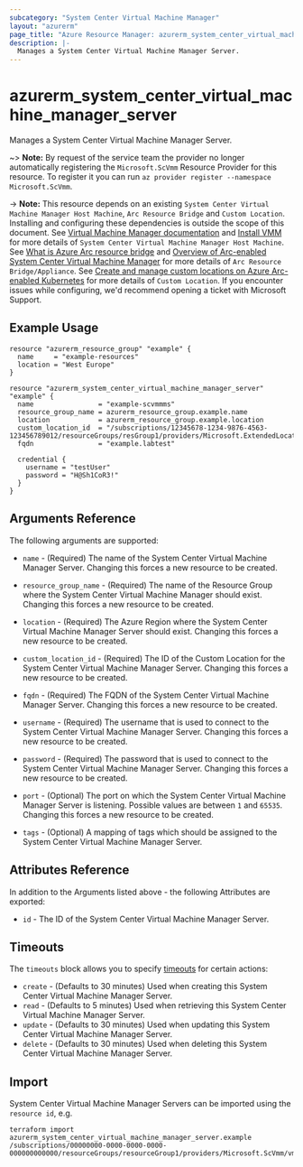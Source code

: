 ```yaml
---
subcategory: "System Center Virtual Machine Manager"
layout: "azurerm"
page_title: "Azure Resource Manager: azurerm_system_center_virtual_machine_manager_server"
description: |-
  Manages a System Center Virtual Machine Manager Server.
---
```


# azurerm_system_center_virtual_machine_manager_server

Manages a System Center Virtual Machine Manager Server.

~> **Note:** By request of the service team the provider no longer automatically registering the `Microsoft.ScVmm` Resource Provider for this resource. To register it you can run `az provider register --namespace Microsoft.ScVmm`.

-> **Note:** This resource depends on an existing `System Center Virtual Machine Manager Host Machine`, `Arc Resource Bridge` and `Custom Location`. Installing and configuring these dependencies is outside the scope of this document. See [Virtual Machine Manager documentation](https://learn.microsoft.com/en-us/system-center/vmm/?view=sc-vmm-2022) and [Install VMM](https://learn.microsoft.com/en-us/system-center/vmm/install?view=sc-vmm-2022) for more details of `System Center Virtual Machine Manager Host Machine`. See [What is Azure Arc resource bridge](https://learn.microsoft.com/en-us/azure/azure-arc/resource-bridge/overview) and [Overview of Arc-enabled System Center Virtual Machine Manager](https://learn.microsoft.com/en-us/azure/azure-arc/system-center-virtual-machine-manager/overview) for more details of `Arc Resource Bridge/Appliance`. See [Create and manage custom locations on Azure Arc-enabled Kubernetes](https://learn.microsoft.com/en-us/azure/azure-arc/kubernetes/custom-locations) for more details of `Custom Location`. If you encounter issues while configuring, we'd recommend opening a ticket with Microsoft Support.

## Example Usage

```hcl
resource "azurerm_resource_group" "example" {
  name     = "example-resources"
  location = "West Europe"
}

resource "azurerm_system_center_virtual_machine_manager_server" "example" {
  name                = "example-scvmmms"
  resource_group_name = azurerm_resource_group.example.name
  location            = azurerm_resource_group.example.location
  custom_location_id  = "/subscriptions/12345678-1234-9876-4563-123456789012/resourceGroups/resGroup1/providers/Microsoft.ExtendedLocation/customLocations/customLocation1"
  fqdn                = "example.labtest"

  credential {
    username = "testUser"
    password = "H@Sh1CoR3!"
  }
}
```

## Arguments Reference

The following arguments are supported:

* `name` - (Required) The name of the System Center Virtual Machine Manager Server. Changing this forces a new resource to be created.

* `resource_group_name` - (Required) The name of the Resource Group where the System Center Virtual Machine Manager should exist. Changing this forces a new resource to be created.

* `location` - (Required) The Azure Region where the System Center Virtual Machine Manager Server should exist. Changing this forces a new resource to be created.

* `custom_location_id` - (Required) The ID of the Custom Location for the System Center Virtual Machine Manager Server. Changing this forces a new resource to be created.

* `fqdn` - (Required) The FQDN of the System Center Virtual Machine Manager Server. Changing this forces a new resource to be created.

* `username` - (Required) The username that is used to connect to the System Center Virtual Machine Manager Server. Changing this forces a new resource to be created.

* `password` - (Required) The password that is used to connect to the System Center Virtual Machine Manager Server. Changing this forces a new resource to be created.

* `port` - (Optional) The port on which the System Center Virtual Machine Manager Server is listening. Possible values are between `1` and `65535`. Changing this forces a new resource to be created.

* `tags` - (Optional) A mapping of tags which should be assigned to the System Center Virtual Machine Manager Server.

## Attributes Reference

In addition to the Arguments listed above - the following Attributes are exported:

* `id` - The ID of the System Center Virtual Machine Manager Server.

## Timeouts

The `timeouts` block allows you to specify [timeouts](https://www.terraform.io/docs/configuration/resources.html#timeouts) for certain actions:

* `create` - (Defaults to 30 minutes) Used when creating this System Center Virtual Machine Manager Server.
* `read` - (Defaults to 5 minutes) Used when retrieving this System Center Virtual Machine Manager Server.
* `update` - (Defaults to 30 minutes) Used when updating this System Center Virtual Machine Manager Server.
* `delete` - (Defaults to 30 minutes) Used when deleting this System Center Virtual Machine Manager Server.

## Import

System Center Virtual Machine Manager Servers can be imported using the `resource id`, e.g.

```shell
terraform import azurerm_system_center_virtual_machine_manager_server.example /subscriptions/00000000-0000-0000-0000-000000000000/resourceGroups/resourceGroup1/providers/Microsoft.ScVmm/vmmServers/vmmServer1
```
